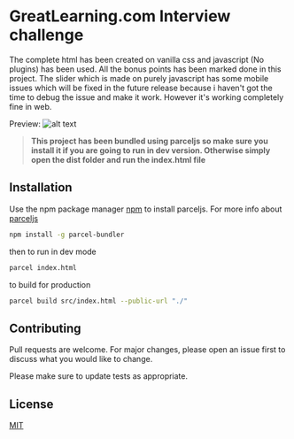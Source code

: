 # GreatLearning.com Interview challenge

The complete html has been created on vanilla css and javascript (No plugins) has been used. All the bonus points has been marked done in this project.
The slider which is made on purely javascript has some mobile issues which will be fixed in the future release because i haven't got the time to debug the issue and make it work.
However it's working completely fine in web.

Preview:
![alt text](https://i.ibb.co/2S4hfCz/download.png")

> **This project has been bundled using parceljs so make sure you install it if you are going to run in dev version.
> Otherwise simply open the dist folder and run the index.html file**

## Installation

Use the npm package manager [npm](https://nodejs.org/en/) to install parceljs.
For more info about [parceljs](https://parceljs.org/getting_started.html)

```bash
npm install -g parcel-bundler
```

then to run in dev mode

```bash
parcel index.html
```

to build for production

```bash
parcel build src/index.html --public-url "./"
```

## Contributing

Pull requests are welcome. For major changes, please open an issue first to discuss what you would like to change.

Please make sure to update tests as appropriate.

## License

[MIT](https://choosealicense.com/licenses/mit/)
